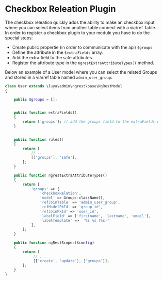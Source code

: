 # Checkbox Releation Plugin

The checkbox releation quickly adds the ability to make an checkbox input where you can select items from another table connect with a via/ref Table. In order to register a checkbox plugin to your module you have to do the special steps:

+ Create public propertie (in order to communicate with the api) `$groups`
+ Define the attribute in the `$extraFields` array.
+ Add the extra field to the safe attributes.
+ Register the attribute type in the `ngrestExtraAttributeTypes()` method.

Below an example of a User model where you can select the related Groups and stored in a via/ref table named `admin_user_group`:

```php
class User extends \luya\admin\ngrest\base\NgRestModel
{    

    public $groups = [];
    

    public function extraFields()
    {
        return ['groups']; // add the groups field to the extraFields of this active record
    }
    

    public function rules()
    {
        return [
            // ...
            [['groups'], 'safe'],
        ];
    }

    public function ngrestExtraAttributeTypes()
    {
        return [
            'groups' => [
                'checkboxRelation',
                'model' => Group::className(),
                'refJoinTable' => 'admin_user_group',
                'refModelPkId' => 'group_id',
                'refJoinPkId' => 'user_id',
                'labelField' => ['firstname', 'lastname', 'email'],
                'labelTemplate' =>  '%s %s (%s)'
            ],
        ];
    }

    public function ngRestScopes($config)
    {
        return [
             // ...
             [['create', 'update'], ['groups']],
        ];
    }
}
```
